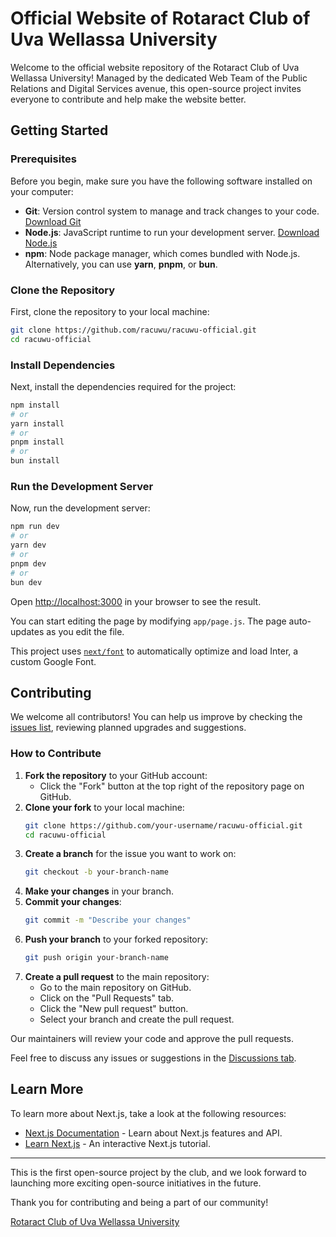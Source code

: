 # Official Website of Rotaract Club of Uva Wellassa University

Welcome to the official website repository of the Rotaract Club of Uva Wellassa University! Managed by the dedicated Web Team of the Public Relations and Digital Services avenue, this open-source project invites everyone to contribute and help make the website better.

## Getting Started

### Prerequisites

Before you begin, make sure you have the following software installed on your computer:

- **Git**: Version control system to manage and track changes to your code. [Download Git](https://git-scm.com/downloads)
- **Node.js**: JavaScript runtime to run your development server. [Download Node.js](https://nodejs.org/en/download/)
- **npm**: Node package manager, which comes bundled with Node.js. Alternatively, you can use **yarn**, **pnpm**, or **bun**.

### Clone the Repository

First, clone the repository to your local machine:

```bash
git clone https://github.com/racuwu/racuwu-official.git
cd racuwu-official
```

### Install Dependencies

Next, install the dependencies required for the project:

```bash
npm install
# or
yarn install
# or
pnpm install
# or
bun install
```

### Run the Development Server

Now, run the development server:

```bash
npm run dev
# or
yarn dev
# or
pnpm dev
# or
bun dev
```

Open [http://localhost:3000](http://localhost:3000) in your browser to see the result.

You can start editing the page by modifying `app/page.js`. The page auto-updates as you edit the file.

This project uses [`next/font`](https://nextjs.org/docs/basic-features/font-optimization) to automatically optimize and load Inter, a custom Google Font.

## Contributing

We welcome all contributors! You can help us improve by checking the [issues list](https://github.com/racuwu/racuwu-official/issues), reviewing planned upgrades and suggestions. 

### How to Contribute

1. **Fork the repository** to your GitHub account:
    - Click the "Fork" button at the top right of the repository page on GitHub.
2. **Clone your fork** to your local machine:
    ```bash
    git clone https://github.com/your-username/racuwu-official.git
    cd racuwu-official
    ```
3. **Create a branch** for the issue you want to work on:
    ```bash
    git checkout -b your-branch-name
    ```
4. **Make your changes** in your branch.
5. **Commit your changes**:
    ```bash
    git commit -m "Describe your changes"
    ```
6. **Push your branch** to your forked repository:
    ```bash
    git push origin your-branch-name
    ```
7. **Create a pull request** to the main repository:
    - Go to the main repository on GitHub.
    - Click on the "Pull Requests" tab.
    - Click the "New pull request" button.
    - Select your branch and create the pull request.

Our maintainers will review your code and approve the pull requests.

Feel free to discuss any issues or suggestions in the [Discussions tab](https://github.com/racuwu/racuwu-official/discussions).

## Learn More

To learn more about Next.js, take a look at the following resources:

- [Next.js Documentation](https://nextjs.org/docs) - Learn about Next.js features and API.
- [Learn Next.js](https://nextjs.org/learn) - An interactive Next.js tutorial.

---

This is the first open-source project by the club, and we look forward to launching more exciting open-source initiatives in the future.

Thank you for contributing and being a part of our community!

[Rotaract Club of Uva Wellassa University](https://www.racuwu.com)
